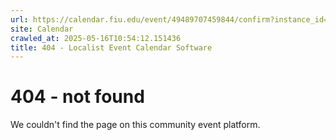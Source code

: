 ```yaml
---
url: https://calendar.fiu.edu/event/49489707459844/confirm?instance_id=49489707475213&return=https%3A%2F%2Fcalendar.fiu.edu%2Fcalendar%3Fevent_types%255B%255D%3D121720
site: Calendar
crawled_at: 2025-05-16T10:54:12.151436
title: 404 - Localist Event Calendar Software
---
```


# 404 - not found
We couldn't find the page on this community event platform.
